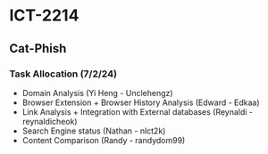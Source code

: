 # ICT-2214
## Cat-Phish
### Task Allocation (7/2/24)
- Domain Analysis (Yi Heng - Unclehengz)
- Browser Extension + Browser History Analysis (Edward - Edkaa)
- Link Analysis + Integration with External databases  (Reynaldi - reynaldicheok)
- Search Engine status (Nathan - nlct2k)
- Content Comparison (Randy - randydom99)
